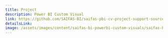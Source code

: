```yaml
---
title: Project
description: Power BI Custom Visual
link: https://github.com/SAIFAS-BI/saifas-pbi-cv-project-support-source/issues
detailsLink:
image: /assets/images/content/saifas-bi-powerbi-custom-visuals/saifas-bi-pbi-cv-project-300px-300px.png
---
```

